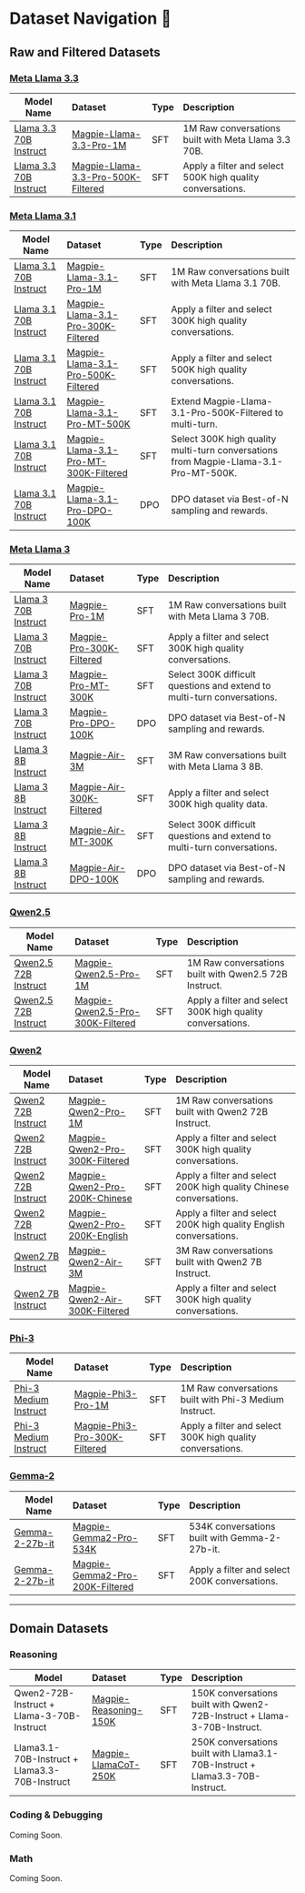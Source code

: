 # Dataset Navigation 🧭

## Raw and Filtered Datasets

### [**Meta Llama 3.3**](https://huggingface.co/collections/meta-llama/llama-33-67531d5c405ec5d08a852000)
|Model Name | Dataset | Type | Description |
|-------------|:-------|:-------|:-------|
| [Llama 3.3 70B Instruct](https://huggingface.co/meta-llama/Llama-3.3-70B-Instruct) | [Magpie-Llama-3.3-Pro-1M](https://huggingface.co/datasets/Magpie-Align/Magpie-Llama-3.3-Pro-1M-v0.1) | SFT | 1M Raw conversations built with Meta Llama 3.3 70B.
| [Llama 3.3 70B Instruct](https://huggingface.co/meta-llama/Meta-Llama-3.3-70B-Instruct) | [Magpie-Llama-3.3-Pro-500K-Filtered](https://huggingface.co/datasets/Magpie-Align/Magpie-Llama-3.3-Pro-500K-Filtered) | SFT | Apply a filter and select 500K high quality conversations.

### [**Meta Llama 3.1**](https://huggingface.co/collections/meta-llama/llama-31-669fc079a0c406a149a5738f)
|Model Name | Dataset | Type | Description |
|-------------|:-------|:-------|:-------|
| [Llama 3.1 70B Instruct](https://huggingface.co/meta-llama/Meta-Llama-3.1-70B-Instruct) | [Magpie-Llama-3.1-Pro-1M](https://huggingface.co/datasets/Magpie-Align/Magpie-Llama-3.1-Pro-1M-v0.1) | SFT | 1M Raw conversations built with Meta Llama 3.1 70B.
| [Llama 3.1 70B Instruct](https://huggingface.co/meta-llama/Meta-Llama-3.1-70B-Instruct) | [Magpie-Llama-3.1-Pro-300K-Filtered](https://huggingface.co/datasets/Magpie-Align/Magpie-Llama-3.1-Pro-300K-Filtered) | SFT | Apply a filter and select 300K high quality conversations.
| [Llama 3.1 70B Instruct](https://huggingface.co/meta-llama/Meta-Llama-3.1-70B-Instruct) | [Magpie-Llama-3.1-Pro-500K-Filtered](https://huggingface.co/datasets/Magpie-Align/Magpie-Llama-3.1-Pro-500K-Filtered) | SFT | Apply a filter and select 500K high quality conversations.
| [Llama 3.1 70B Instruct](https://huggingface.co/meta-llama/Meta-Llama-3.1-70B-Instruct) | [Magpie-Llama-3.1-Pro-MT-500K](https://huggingface.co/datasets/Magpie-Align/Magpie-Llama-3.1-Pro-MT-500K-v0.1) | SFT | Extend Magpie-Llama-3.1-Pro-500K-Filtered to multi-turn.
| [Llama 3.1 70B Instruct](https://huggingface.co/meta-llama/Meta-Llama-3.1-70B-Instruct) | [Magpie-Llama-3.1-Pro-MT-300K-Filtered](https://huggingface.co/datasets/Magpie-Align/Magpie-Llama-3.1-Pro-MT-300K-Filtered) | SFT | Select 300K high quality multi-turn conversations from Magpie-Llama-3.1-Pro-MT-500K.
| [Llama 3.1 70B Instruct](https://huggingface.co/meta-llama/Meta-Llama-3.1-70B-Instruct) | [Magpie-Llama-3.1-Pro-DPO-100K](https://huggingface.co/datasets/Magpie-Align/Magpie-Llama-3.1-Pro-DPO-100K-v0.1) | DPO | DPO dataset via Best-of-N sampling and rewards.

### [**Meta Llama 3**](https://huggingface.co/collections/meta-llama/meta-llama-3-66214712577ca38149ebb2b6)
|Model Name | Dataset | Type | Description |
|-------------|:-------|:-------|:-------|
| [Llama 3 70B Instruct](https://huggingface.co/meta-llama/Meta-Llama-3-70B-Instruct) | [Magpie-Pro-1M](https://huggingface.co/datasets/Magpie-Align/Llama-3-Magpie-Pro-1M-v0.1) | SFT | 1M Raw conversations built with Meta Llama 3 70B.
| [Llama 3 70B Instruct](https://huggingface.co/meta-llama/Meta-Llama-3-70B-Instruct) | [Magpie-Pro-300K-Filtered](https://huggingface.co/datasets/Magpie-Align/Magpie-Pro-300K-Filtered) | SFT | Apply a filter and select 300K high quality conversations.
| [Llama 3 70B Instruct](https://huggingface.co/meta-llama/Meta-Llama-3-70B-Instruct) | [Magpie-Pro-MT-300K](https://huggingface.co/datasets/Magpie-Align/Magpie-Pro-MT-300K-v0.1) | SFT | Select 300K difficult questions and extend to multi-turn conversations.
| [Llama 3 70B Instruct](https://huggingface.co/meta-llama/Meta-Llama-3-70B-Instruct) | [Magpie-Pro-DPO-100K](https://huggingface.co/datasets/Magpie-Align/Magpie-Pro-DPO-100K-v0.1) | DPO | DPO dataset via Best-of-N sampling and rewards.
| [Llama 3 8B Instruct](https://huggingface.co/meta-llama/Meta-Llama-3-8B-Instruct) | [Magpie-Air-3M](https://huggingface.co/datasets/Magpie-Align/Llama-3-Magpie-Air-3M-v0.1) | SFT | 3M Raw conversations built with Meta Llama 3 8B.
| [Llama 3 8B Instruct](https://huggingface.co/meta-llama/Meta-Llama-3-8B-Instruct) | [Magpie-Air-300K-Filtered](https://huggingface.co/datasets/Magpie-Align/Magpie-Air-300K-Filtered) | SFT | Apply a filter and select 300K high quality data.
| [Llama 3 8B Instruct](https://huggingface.co/meta-llama/Meta-Llama-3-8B-Instruct) | [Magpie-Air-MT-300K](https://huggingface.co/datasets/Magpie-Align/Magpie-Air-MT-300K-v0.1) | SFT | Select 300K difficult questions and extend to multi-turn conversations.
| [Llama 3 8B Instruct](https://huggingface.co/meta-llama/Meta-Llama-3-8B-Instruct) | [Magpie-Air-DPO-100K](https://huggingface.co/datasets/Magpie-Align/Magpie-Air-DPO-100K-v0.1) | DPO | DPO dataset via Best-of-N sampling and rewards.

### [**Qwen2.5**]([https://huggingface.co/collections/Qwen/qwen2-6659360b33528ced941e557f](https://huggingface.co/collections/Qwen/qwen25-66e81a666513e518adb90d9e))
|Model Name | Dataset | Type | Description |
|-------------|:-------|:-------|:-------|
| [Qwen2.5 72B Instruct](https://huggingface.co/Qwen/Qwen2.5-72B-Instruct) | [Magpie-Qwen2.5-Pro-1M](https://huggingface.co/datasets/Magpie-Align/Magpie-Qwen2.5-Pro-1M-v0.1) | SFT | 1M Raw conversations built with Qwen2.5 72B Instruct.
| [Qwen2.5 72B Instruct](https://huggingface.co/Qwen/Qwen2.5-72B-Instruct) | [Magpie-Qwen2.5-Pro-300K-Filtered](https://huggingface.co/datasets/Magpie-Align/Magpie-Qwen2.5-Pro-300K-Filtered) | SFT | Apply a filter and select 300K high quality conversations.

### [**Qwen2**](https://huggingface.co/collections/Qwen/qwen2-6659360b33528ced941e557f)
|Model Name | Dataset | Type | Description |
|-------------|:-------|:-------|:-------|
| [Qwen2 72B Instruct](https://huggingface.co/Qwen/Qwen2-72B-Instruct) | [Magpie-Qwen2-Pro-1M](https://huggingface.co/datasets/Magpie-Align/Magpie-Qwen2-Pro-1M-v0.1) | SFT | 1M Raw conversations built with Qwen2 72B Instruct.
| [Qwen2 72B Instruct](https://huggingface.co/Qwen/Qwen2-72B-Instruct) | [Magpie-Qwen2-Pro-300K-Filtered](https://huggingface.co/datasets/Magpie-Align/Magpie-Qwen2-Pro-300K-Filtered) | SFT | Apply a filter and select 300K high quality conversations.
| [Qwen2 72B Instruct](https://huggingface.co/Qwen/Qwen2-72B-Instruct) | [Magpie-Qwen2-Pro-200K-Chinese](https://huggingface.co/datasets/Magpie-Align/Magpie-Qwen2-Pro-200K-Chinese) | SFT | Apply a filter and select 200K high quality Chinese conversations.
| [Qwen2 72B Instruct](https://huggingface.co/Qwen/Qwen2-72B-Instruct) | [Magpie-Qwen2-Pro-200K-English](https://huggingface.co/datasets/Magpie-Align/Magpie-Qwen2-Pro-200K-English) | SFT | Apply a filter and select 200K high quality English conversations.
| [Qwen2 7B Instruct](https://huggingface.co/Qwen/Qwen2-7B-Instruct) | [Magpie-Qwen2-Air-3M](https://huggingface.co/datasets/Magpie-Align/Magpie-Qwen2-Air-3M-v0.1) | SFT | 3M Raw conversations built with Qwen2 7B Instruct.
| [Qwen2 7B Instruct](https://huggingface.co/Qwen/Qwen2-7B-Instruct) | [Magpie-Qwen2-Air-300K-Filtered](https://huggingface.co/datasets/Magpie-Align/Magpie-Qwen-Air-300K-Filtered) | SFT | Apply a filter and select 300K high quality conversations.

### [**Phi-3**](https://huggingface.co/collections/microsoft/phi-3-6626e15e9585a200d2d761e3)
|Model Name | Dataset | Type | Description |
|-------------|:-------|:-------|:-------|
| [Phi-3 Medium Instruct](https://huggingface.co/microsoft/Phi-3-medium-128k-instruct) | [Magpie-Phi3-Pro-1M](https://huggingface.co/datasets/Magpie-Align/Magpie-Phi3-Pro-1M-v0.1) | SFT | 1M Raw conversations built with Phi-3 Medium Instruct.
| [Phi-3 Medium Instruct](https://huggingface.co/microsoft/Phi-3-medium-128k-instruct) | [Magpie-Phi3-Pro-300K-Filtered](https://huggingface.co/datasets/Magpie-Align/Magpie-Phi3-Pro-300K-Filtered) | SFT | Apply a filter and select 300K high quality conversations.

### [**Gemma-2**](https://huggingface.co/collections/google/gemma-2-release-667d6600fd5220e7b967f315)
|Model Name | Dataset | Type | Description |
|-------------|:-------|:-------|:-------|
| [Gemma-2-27b-it](https://huggingface.co/google/gemma-2-27b-it) | [Magpie-Gemma2-Pro-534K](https://huggingface.co/datasets/Magpie-Align/Magpie-Gemma2-Pro-534K-v0.1) | SFT | 534K conversations built with Gemma-2-27b-it.
| [Gemma-2-27b-it](https://huggingface.co/google/gemma-2-27b-it) | [Magpie-Gemma2-Pro-200K-Filtered](https://huggingface.co/datasets/Magpie-Align/Magpie-Gemma2-Pro-200K-Filtered) | SFT | Apply a filter and select 200K conversations.

---

## Domain Datasets

### Reasoning
|Model | Dataset | Type | Description |
|-------------|:-------|:-------|:-------|
| Qwen2-72B-Instruct + Llama-3-70B-Instruct | [Magpie-Reasoning-150K](https://huggingface.co/datasets/Magpie-Align/Magpie-Reasoning-150K) | SFT | 150K conversations built with Qwen2-72B-Instruct + Llama-3-70B-Instruct.
| Llama3.1-70B-Instruct + Llama3.3-70B-Instruct | [Magpie-LlamaCoT-250K](https://huggingface.co/datasets/Magpie-Align/Magpie-LlamaCoT-250K) | SFT | 250K conversations built with Llama3.1-70B-Instruct + Llama3.3-70B-Instruct.

### Coding & Debugging

Coming Soon.

### Math

Coming Soon.
